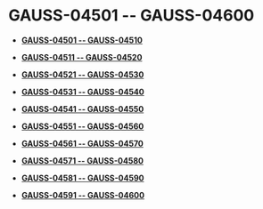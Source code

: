 # GAUSS-04501 -- GAUSS-04600<a name="ZH-CN_TOPIC_0302073646"></a>

-   **[GAUSS-04501 -- GAUSS-04510](GAUSS-04501----GAUSS-04510.md)**  

-   **[GAUSS-04511 -- GAUSS-04520](GAUSS-04511----GAUSS-04520.md)**  

-   **[GAUSS-04521 -- GAUSS-04530](GAUSS-04521----GAUSS-04530.md)**  

-   **[GAUSS-04531 -- GAUSS-04540](GAUSS-04531----GAUSS-04540.md)**  

-   **[GAUSS-04541 -- GAUSS-04550](GAUSS-04541----GAUSS-04550.md)**  

-   **[GAUSS-04551 -- GAUSS-04560](GAUSS-04551----GAUSS-04560.md)**  

-   **[GAUSS-04561 -- GAUSS-04570](GAUSS-04561----GAUSS-04570.md)**  

-   **[GAUSS-04571 -- GAUSS-04580](GAUSS-04571----GAUSS-04580.md)**  

-   **[GAUSS-04581 -- GAUSS-04590](GAUSS-04581----GAUSS-04590.md)**  

-   **[GAUSS-04591 -- GAUSS-04600](GAUSS-04591----GAUSS-04600.md)**  


